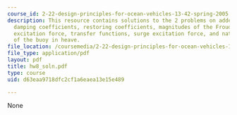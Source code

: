 ```yaml
---
course_id: 2-22-design-principles-for-ocean-vehicles-13-42-spring-2005
description: This resource contains solutions to the 2 problems on added mass and
  damping coefficients, restoring coefficients, magnitudes of the Froude-Krylov heave
  excitation force, transfer functions, surge excitation force, and natural frequency
  of the buoy in heave.
file_location: /coursemedia/2-22-design-principles-for-ocean-vehicles-13-42-spring-2005/d63eaa9718dfc2cf1a6eaea13e15e489_hw8_soln.pdf
file_type: application/pdf
layout: pdf
title: hw8_soln.pdf
type: course
uid: d63eaa9718dfc2cf1a6eaea13e15e489

---
```

None